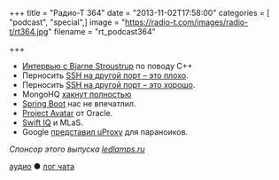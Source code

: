 +++
title = "Радио-Т 364"
date = "2013-11-02T17:58:00"
categories = [ "podcast", "special",]
image = "https://radio-t.com/images/radio-t/rt364.jpg"
filename = "rt_podcast364"

+++

* [Интервью с Bjarne Stroustrup](http://electronicdesign.com/dev-tools/interview-bjarne-stroustrup-discusses-c) по поводу C++
* Перносить [SSH на другой порт – это плохо](http://www.adayinthelifeof.nl/2012/03/12/why-putting-ssh-on-another-port-than-22-is-bad-idea/).
* Перносить [SSH на другой порт – это хорошо](http://www.danielmiessler.com/blog/putting-ssh-another-port-good-idea).
* MongoHQ [хакнут полностью](http://security.mongohq.com/notice)
* [Spring Boot](http://spring.io/blog/2013/08/06/spring-boot-simplifying-spring-for-everyone) нас не впечатлил.
* [Project Avatar](http://www.infoq.com/news/2013/09/oracle-unveils-avatar) от Oracle.
* [Swift IQ](http://blog.programmableweb.com/2013/11/01/machine-learning-as-a-service-swift-iq-predicts-the-future/) и MLаS.
* Google [представил uProxy](http://www.engadget.com/2013/10/21/google-ideas-uproxy/) для параноиков.

_Спонсор этого выпуска [ledlamps.ru](http://ledlamps.ru)_

[аудио](http://cdn.radio-t.com/rt_podcast364.mp3) ● [лог чата](http://chat.radio-t.com/logs/radio-t-364.html)
<audio src="http://cdn.radio-t.com/rt_podcast364.mp3" preload="none"></audio>